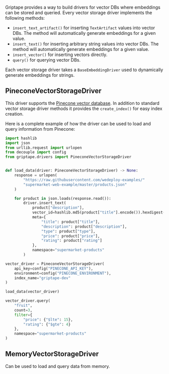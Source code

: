 Griptape provides a way to build drivers for vector DBs where embeddings can be stored and queried. Every vector storage driver implements the following methods:

* `insert_text_artifact()` for inserting `TextArtifact` values into vector DBs. The method will automatically generate embeddings for a given value.
* `insert_text()` for inserting arbitrary string values into vector DBs. The method will automatically generate embeddings for a given value.
* `insert_vector()` for inserting vectors directly.
* `query()` for querying vector DBs.

Each vector storage driver takes a `BaseEmbeddingDriver` used to dynamically generate embeddings for strings.

## PineconeVectorStorageDriver

This driver supports the [Pinecone vector database](https://www.pinecone.io/). In addition to standard vector storage driver methods it provides the `create_index()` for easy index creation.

Here is a complete example of how the driver can be used to load and query information from Pinecone:

```python
import hashlib
import json
from urllib.request import urlopen
from decouple import config
from griptape.drivers import PineconeVectorStorageDriver


def load_data(driver: PineconeVectorStorageDriver) -> None:
    response = urlopen(
        "https://raw.githubusercontent.com/wedeploy-examples/"
        "supermarket-web-example/master/products.json"
    )

    for product in json.loads(response.read()):
        driver.insert_text(
            product["description"],
            vector_id=hashlib.md5(product["title"].encode()).hexdigest(),
            meta={
                "title": product["title"],
                "description": product["description"],
                "type": product["type"],
                "price": product["price"],
                "rating": product["rating"]
            },
            namespace="supermarket-products"
        )

vector_driver = PineconeVectorStorageDriver(
    api_key=config("PINECONE_API_KEY"),
    environment=config("PINECONE_ENVIRONMENT"),
    index_name="griptape-dev"
)

load_data(vector_driver)

vector_driver.query(
    "fruit",
    count=3,
    filter={
        "price": {"$lte": 15},
        "rating": {"$gte": 4}
    },
    namespace="supermarket-products"
)
```

## MemoryVectorStorageDriver

Can be used to load and query data from memory.

